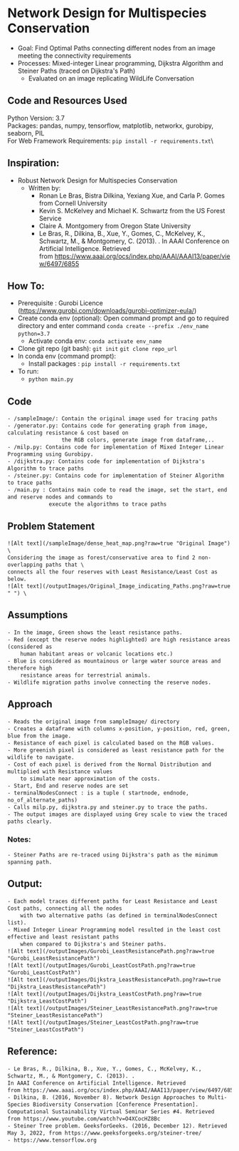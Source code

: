 # Network Design for Multispecies Conservation
- Goal: Find Optimal Paths connecting different nodes from an image meeting the connectivity requirements
- Processes: Mixed-integer Linear programming, Dijkstra Algorithm and Steiner Paths (traced on Dijkstra's Path)
	- Evaluated on an image replicating WildLife Conversation

## Code and Resources Used
Python Version: 3.7\
Packages: pandas, numpy, tensorflow, matplotlib, networkx, gurobipy, seaborn, PIL\
For Web Framework Requirements: ```pip install -r requirements.txt```\

## Inspiration:
- Robust Network Design for Multispecies Conservation
	- Written by:
		-	Ronan Le Bras, Bistra Dilkina, Yexiang Xue, and Carla P. Gomes from Cornell University
		-	Kevin S. McKelvey and Michael K. Schwartz from the US Forest Service
		-	Claire A. Montgomery from Oregon State University
		- 	Le Bras, R., Dilkina, B., Xue, Y., Gomes, C., McKelvey, K., Schwartz, M., & Montgomery, C. (2013). . In AAAI Conference on Artificial Intelligence. Retrieved from https://www.aaai.org/ocs/index.php/AAAI/AAAI13/paper/view/6497/6855

## How To:
- Prerequisite : Gurobi Licence (https://www.gurobi.com/downloads/gurobi-optimizer-eula/)
- Create conda env (optional): Open command prompt and go to required directory and enter command ```conda create --prefix ./env_name python=3.7```
  - Activate conda env: ```conda activate env_name```
- Clone git repo (git bash): ```git init``` ```git clone repo_url```
- In conda env (command prompt):
  - Install packages : ```pip install -r requirements.txt```
- To run:
  - ```python main.py```

## Code
	- /sampleImage/: Contain the original image used for tracing paths
	- /generator.py: Contains code for generating graph from image, calculating resistance & cost based on 
					 the RGB colors, generate image from dataframe,..
	- /milp.py: Contains code for implementation of Mixed Integer Linear Programming using Gurobipy.
	- /dijkstra.py: Contains code for implementation of Dijkstra's Algorithm to trace paths
	- /steiner.py: Contains code for implementation of Steiner Algorithm to trace paths
	- /main.py : Contains main code to read the image, set the start, end and reserve nodes and commands to
				 execute the algorithms to trace paths

## Problem Statement 
	![Alt text](/sampleImage/dense_heat_map.png?raw=true "Original Image") \
	Considering the image as forest/conservative area to find 2 non-overlapping paths that \
	connects all the four reserves with Least Resistance/Least Cost as below.
	![Alt text](/outputImages/Original_Image_indicating_Paths.png?raw=true " ") \

## Assumptions	
	- In the image, Green shows the least resistance paths.
	- Red (except the reserve nodes highlighted) are high resistance areas (considered as
		human habitant areas or volcanic locations etc.)
	- Blue is considered as mountainous or large water source areas and therefore high 
		resistance areas for terrestrial animals.
	- Wildlife migration paths involve connecting the reserve nodes.

## Approach
	- Reads the original image from sampleImage/ directory
	- Creates a dataframe with columns x-position, y-position, red, green, blue from the image. 
	- Resistance of each pixel is calculated based on the RGB values. 
	- More greenish pixel is considered as least resistance path for the wildlife to navigate.
	- Cost of each pixel is derived from the Normal Distribution and multiplied with Resistance values
		to simulate near approximation of the costs.
	- Start, End and reserve nodes are set
	- terminalNodesConnect : is a tuple ( startnode, endnode, no_of_alternate_paths)
	- Calls milp.py, dijkstra.py and steiner.py to trace the paths.
	- The output images are displayed using Grey scale to view the traced paths clearly.
	
### Notes:
	- Steiner Paths are re-traced using Dijkstra's path as the minimum spanning path.

## Output:
	- Each model traces different paths for Least Resistance and Least Cost paths, connecting all the nodes 
		with two alternative paths (as defined in terminalNodesConnect list).
	- Mixed Integer Linear Programming model resulted in the least cost effective and least resistant paths 
		when compared to Dijkstra's and Steiner paths.
	![Alt text](/outputImages/Gurobi_LeastResistancePath.png?raw=true "Gurobi_LeastResistancePath")
	![Alt text](/outputImages/Gurobi_LeastCostPath.png?raw=true "Gurobi_LeastCostPath")
	![Alt text](/outputImages/Dijkstra_LeastResistancePath.png?raw=true "Dijkstra_LeastResistancePath")
	![Alt text](/outputImages/Dijkstra_LeastCostPath.png?raw=true "Dijkstra_LeastCostPath")
	![Alt text](/outputImages/Steiner_LeastResistancePath.png?raw=true "Steiner_LeastResistancePath")
	![Alt text](/outputImages/Steiner_LeastCostPath.png?raw=true "Steiner_LeastCostPath")
	
## Reference: 
	- Le Bras, R., Dilkina, B., Xue, Y., Gomes, C., McKelvey, K., Schwartz, M., & Montgomery, C. (2013). . 
	In AAAI Conference on Artificial Intelligence. Retrieved from https://www.aaai.org/ocs/index.php/AAAI/AAAI13/paper/view/6497/6855
	- Dilkina, B. (2016, November 8). Network Design Approaches to Multi-Species Biodiversity Conservation [Conference Presentation]. 
	Computational Sustainability Virtual Seminar Series #4. Retrieved from https://www.youtube.com/watch?v=O4XCocHZ8Bc
	- Steiner Tree problem. GeeksforGeeks. (2016, December 12). Retrieved May 3, 2022, from https://www.geeksforgeeks.org/steiner-tree/ 
	- https://www.tensorflow.org
